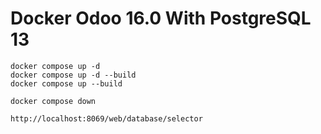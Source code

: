 # Docker Odoo 16.0 With PostgreSQL 13
```
docker compose up -d
docker compose up -d --build
docker compose up --build
```

```
docker compose down
```

```
http://localhost:8069/web/database/selector
```
